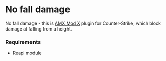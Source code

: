 # No fall damage

No fall damage - this is [AMX Mod X](https://github.com/alliedmodders/amxmodx) plugin for Counter-Strike, which block damage at falling from a height.

### Requirements
- Reapi module
